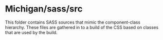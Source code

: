 # Michigan/sass/src

This folder contains SASS sources that mimic the component-class hierarchy. These files
are gathered in to a build of the CSS based on classes that are used by the build.

